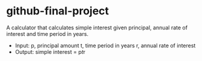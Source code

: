 # github-final-project
A calculator that calculates simple interest given principal, annual rate of interest and time period in years.

* Input:
   p, principal amount
   t, time period in years
   r, annual rate of interest
* Output:
   simple interest = p*t*r
